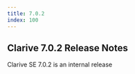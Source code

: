 ```yaml
---
title: 7.0.2
index: 100
---
```


## Clarive 7.0.2 Release Notes

Clarive SE 7.0.2 is an internal release

